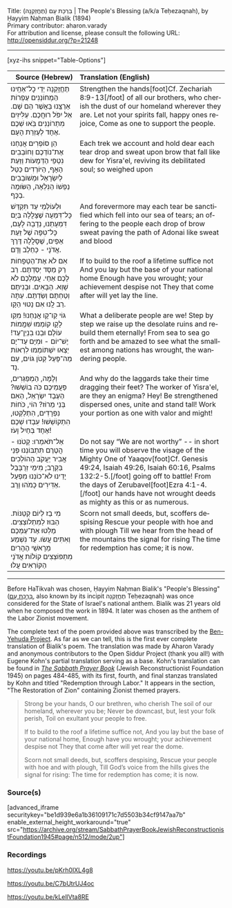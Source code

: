 <html>
<head></head>
<body>
Title: בִּרְכַּת עָם (תֶחֱזַקְנָה)‏ | The People's Blessing (a/k/a Teḥezaqnah), by Ḥayyim Naḥman Bialik (1894)<br />
Primary contributor: aharon.varady<br />
For attribution and license, please consult the following URL: <a href="http://opensiddur.org/?p=21248">http://opensiddur.org/?p=21248</a>
<p />
<hr />

[xyz-ihs snippet="Table-Options"]<table style="margin-left: auto; margin-right: auto;" class="draggable">
<thead><tr><th id="x" style="text-align: right;">Source (Hebrew)</th><th style="text-align: left;">Translation (English)</th></tr></thead>
<tbody>
<tr><td style="vertical-align:top;">
<div class="liturgy" lang="he">
תֶחֱזַֽקְנָה יְדֵי כׇל־אַחֵֽינוּ הַמְחוֹנְנִים 
עַפְרוֹת אַרְצֵֽנוּ בַּאֲשֶׁר הֵם שָׁם. 
אַל יִפֹּל רוּחֲכֶם. עַלִּיזִים מִתְרוֹנְנִים 
בֹּֽאוּ שְׁכֶם אֶחָד לְעֶזְרַת הָעָם.
</span></div></td>
 
<td style="vertical-align:top;">
<div class="english" lang="en">
Strengthen the hands[foot]Cf. Zechariah 8:9-13[/foot] of all our brothers, who cherish 
the dust of our homeland wherever they are. 
Let not your spirits fall, happy ones rejoice,
Come as one to support the people. 
</div></td></tr>


<tr><td style="vertical-align:top;">
<div class="liturgy" lang="he">
הֵן סוֹפְרִים אֲנַחְנוּ אֶת־נוֹדְכֶם וְחוֹבְבִים
נִטְפֵי הַדְּמָעוֹת וְזֵעַת הָאָף,
הַיּוֹרְדִים כַּטַּל לְיִשְׂרָאֵל וּמְשׁוֹבְבִים
נַפְשׁוֹ הַנִּלְאָה, הַשּׂוּמָה בַכָּף.
</span></div></td>
 
<td style="vertical-align:top;">
<div class="english" lang="en">
Each trek we account and hold dear
each tear drop and sweat upon brow
that fall like dew for Yisra'el, reviving 
its debilitated soul; so weighed upon
</div></td></tr>


<tr><td style="vertical-align:top;">
<div class="liturgy" lang="he">
וּלְעוֹלְמֵי עַד תִּקְדַּשׁ כָּל־דִּמְעָה שֶׁצָּלֲלָה
בְּיָם דִּמְעָתֵנוּ, נְדָבָה לָעָם,
כָּל־טִפָּה שֶׁל זֵעַת אַפַּיִם, שֶׁסָּלֲלָה
דֶּרֶךְ אֲדֹנָי - כְּחֵלֶב וָדָם.
</span></div></td>
 
<td style="vertical-align:top;">
<div class="english" lang="en">
And forevermore may each tear be sanctified
which fell into our sea of tears; an offering to the people
each drop of brow sweat paving
the path of Adonai like sweat and blood
</div></td></tr>


<tr><td style="vertical-align:top;">
<div class="liturgy" lang="he">
אִם לֹא אֶת־הַטְפָחוֹת רַק מַסָּד יְסַדְתֶּם. 
רַב לָכֶם אַחַי. עֲמַלְכֶם לֹא שָׁוְא. 
הַבָּאִים. וּבְנִיתֶם וְטַחְתֶּם וְשַׂדְתֶּם. 
עַתָּה רַב לָֽנוּ אִם נָטוּי הַקָּו.
</span></div></td>
 
<td style="vertical-align:top;">
<div class="english" lang="en">
If to build to the roof a lifetime suffice not 
And you lay but the base of your national home 
Enough have you wrought; your achievement despise not 
They that come after will yet lay the line.
</div></td></tr>


<tr><td style="vertical-align:top;">
<div class="liturgy" lang="he">
גּוֹי קַו־קָו אֲנַחְנוּ! מִקַּו לָקָו קוֹמְמוּ
שִׁמֲמוֹת עוֹלָם וּבְנוּ בִנְיַן־עַד!
יֶשׁ־יוֹם - וּמִיָּם עַד־יָם יֵצְאוּ יִשְׁתּוֹמְמוּ
לִרְאוֹת מַה־פָּעַל קְטֹן גּוֹיִם, עַם נָד. 
</span></div></td>
 
<td style="vertical-align:top;">
<div class="english" lang="en">
What a deliberate people are we! Step by step we raise up 
the desolate ruins and rebuild them eternally!
From sea to sea go forth and be amazed
to see what the smallest among nations has wrought, the wandering people.
</div></td></tr>


<tr><td style="vertical-align:top;">
<div class="liturgy" lang="he">
וְלָמָּה, הַמְפַגְּרִים, פַּעֲמֵיכֶם כֹּה בוֹשְׁשׁוּ?
הַעֶבֶד יִשְׂרָאֵל, הַאִם בְּנֵי מֵרוֹז?
הוֹי, כֹּחוֹת נִפְרָדִים, הִתְלַקְּטוּ, הִתְקוֹשְׁשׁוּ!
 עִבְדוּ שְׁכֶם אֶחָד בְּחַיִל וָעֹז!
</span></div></td>
 
<td style="vertical-align:top;">
<div class="english" lang="en">
And why do the laggards take their time dragging their feet? 
The worker of Yisra'el, are they an enigma?
Hey! Be strengthened dispersed ones, unite and stand tall!
Work your portion as one with valor and might!
</div></td></tr>


<tr><td style="vertical-align:top;">
<div class="liturgy" lang="he">
אַל־תֹּאמְרוּ: קָטֹנּוּ - הֲטֶרֶם תִּתְבּוֹנְנוּ
פְּנֵי אֲבִיר יַעֲקֹב הַהוֹלְכִים בַּקְּרָב;
מִימֵי זְרֻבָּבֶל יָדֵינוּ לֹא־כוֹנְנוּ
מִפְעַל אַדִּירִים כָּמֹהוּ וָרָב. 
</span></div></td>
 
<td style="vertical-align:top;">
<div class="english" lang="en">
Do not say “We are not worthy” -- in short time you will observe
the visage of the Mighty One of Yaaqov[foot]Cf. Genesis 49:24, Isaiah 49:26, Isaiah 60:16, Psalms 132:2-5.[/foot] going off to battle!
From the days of Zerubavel[foot]Ezra 4:1-4.[/foot] our hands have not wrought
deeds as mighty as this or as numerous. 
</div></td></tr>


<tr><td style="vertical-align:top;">
<div class="liturgy" lang="he">
מִי בַז לְיוֹם קְטַנּוֹת. הַבּוּז לַמִּתְלוֹצְצִים. 
מַלְּטוּ אֶת־עַמְּכֶם וְאִתִּים עֲשׂוּ. 
עַד נִשְׁמַע מֵרָאשֵׁי הֶהָרִים מִתְפּוֹצְצִים 
קוֹלוֹת אֲדֹנָי הַקּוֹרְאִים עֲלוּ׃
</span></div></td>
 
<td style="vertical-align:top;">
<div class="english" lang="en">
Scorn not small deeds, but, scoffers despising 
Rescue your people with hoe and with plough 
Till we hear from the head of the mountains the signal for rising 
The time for redemption has come; it is now.
</div></td></tr>
</tbody></table>

<hr />

Before HaTikvah was chosen, Ḥayyim Naḥman Bialik's "People's Blessing" (<a href="http://benyehuda.org/bialik/bia010.html">בִּרְכַּת עָם</a>, also known by its incipit תֶחֱזַֽקְנָה Teḥezaqnah) was once considered for the State of Israel's national anthem. Bialik was 21 years old when he composed the work in 1894. It later was chosen as the anthem of the Labor Zionist movement.

The complete text of the poem provided above was transcribed by the <a href="http://benyehuda.org/bialik/bia010.html">Ben-Yehuda Project</a>. As far as we can tell, this is the first ever complete translation of Bialik's poem. The translation was made by Aharon Varady and anonymous contributors to the Open Siddur Project (thank you all!) with Eugene Kohn's partial translation serving as a base. Kohn's translation can be found in <em><a href="https://opensiddur.org/compilations/siddurim/sabbath-prayer-book-by-mordecai-kaplan-1945/">The Sabbath Prayer Book</a></em> (Jewish Reconstructionist Foundation 1945) on pages 484-485, with its first, fourth, and final stanzas translated by Kohn and titled "Redemption through Labor."  It appears in the section, "The Restoration of Zion" containing Zionist themed prayers.

<blockquote>Strong be your hands, O our brethren, who cherish
The soil of our homeland, wherever you be;
Never be downcast, but, lest your folk perish,
Toil on exultant your people to free.

If to build to the roof a lifetime suffice not,
And you lay but the base of your national home,
Enough have you wrought; your achievement despise not
They that come after will yet rear the dome.

Scorn not small deeds, but, scoffers despising,
Rescue your people with hoe and with plough,
Till God’s voice from the hills gives the signal for rising:
The time for redemption has come; it is now.</blockquote>

<h3>Source(s)</h3>

[advanced_iframe securitykey="be1d939e6a1b36109171c7d5503b34cf9147aa7b" enable_external_height_workaround="true" src="https://archive.org/stream/SabbathPrayerBookJewishReconstructionistFoundation1945#page/n512/mode/2up"]

<h3>Recordings</h3>

https://youtu.be/pKrh0IXL4g8

https://youtu.be/C7bUtrUJ4oc

https://youtu.be/kLellVta8RE

&nbsp;
</body>
</html>
